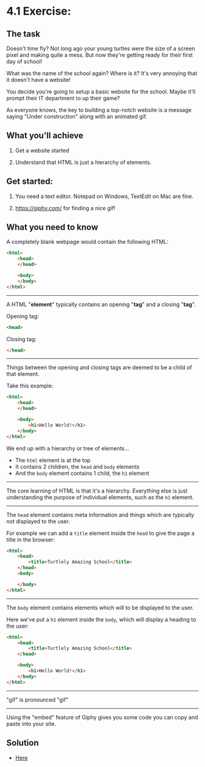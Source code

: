 # 4.1 Exercise:

## The task

Doesn't time fly? Not long ago your young turtles were the size of a screen pixel and
making quite a mess. But now they're getting ready for their first day of school!

What was the name of the school again? Where is it? It's very annoying that it doesn't
have a website!

You decide you're going to setup a basic website for the school. Maybe it'll prompt
their IT department to up their game?

As everyone knows, the key to building a top-notch website is a message saying "Under
construction" along with an animated gif.


## What you'll achieve

1) Get a website started

2) Understand that HTML is just a hierarchy of elements.


## Get started:

1) You need a text editor. Notepad on Windows, TextEdit on Mac are fine.

2) https://giphy.com/ for finding a nice gif!


## What you need to know


A completely blank webpage would contain the following HTML:

```html
<html>
    <head>
    </head>

    <body>
    </body>
</html>
```

----

A HTML "**element**" typically contains an opening "**tag**" and a closing "**tag**".

Opening tag:

```html
<head>
```

Closing tag:

```html
</head>
```

----

Things between the opening and closing tags are deemed to be a child of that element.

Take this example:

```html
<html>
    <head>
    </head>

    <body>
        <h1>Hello World!</h1>
    </body>
</html>
```

We end up with a hierarchy or tree of elements...

* The `html` element is at the top
* It contains 2 children, the `head` and `body` elements
* And the `body` element contains 1 child, the `h1` element

----

The core learning of HTML is that it's a hierarchy. Everything else is just
understanding the purpose of individual elements, such as the `h1` element.

----

The `head` element contains meta information and things which are typically not
displayed to the user.

For example we can add a `title` element inside the `head` to give the page a title
in the browser:

```html
<html>
    <head>
        <title>Turtlely Amazing School</title>
    </head>
    <body>

    </body>
</html>
```

----

The `body` element contains elements which will to be displayed to the user.

Here we've put a `h1` element inside the `body`, which will display a heading to the
user:

```html
<html>
    <head>
        <title>Turtlely Amazing School</title>
    </head>

    <body>
        <h1>Hello World!</h1>
    </body>
</html>
```

----

"gif" is pronounced "gif"

----

Using the "embed" feature of Giphy gives you some code you can copy and paste into your
site.


## Solution

* [Here](4.1-solution.md)
